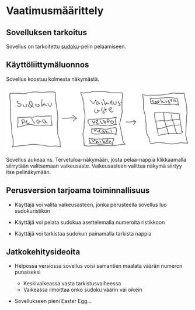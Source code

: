 # Vaatimusmäärittely

## Sovelluksen tarkoitus

Sovellus on tarkoitettu [sudoku](https://en.wikipedia.org/wiki/Sudoku)-pelin pelaamiseen.

## Käyttöliittymäluonnos

Sovellus koostuu kolmesta näkymästä.

![Sudokusovelluksen käyttöliittymä](sudoku-kayttoliittyma.png)

Sovellus aukeaa ns. Tervetuloa-näkymään, josta pelaa-nappia klikkaamalla siirrytään valitsemaan vaikeusaste. Vaikeusasteen valittua näkymä siirtyy itse pelinäkymään.

## Perusversion tarjoama toiminnallisuus 

* Käyttäjä voi valita vaikeusasteen, jonka perusteella sovellus luo sudokuristikon

* Käyttäjä voi pelata sudokua asettelemalla numeroita ristikkoon

* Käyttäjä voi tarkistaa sudokun painamalla tarkista nappia

## Jatkokehitysideoita

* Helpossa versiossa sovellus voisi samantien maalata väärän numeron punaiseksi
  * Keskivaikeassa vasta tarkistusvaiheessa
  * Vaikeassa ilmoittaa onko sudoku väärin vai oikein

* Sovellukseen pieni Easter Egg...
